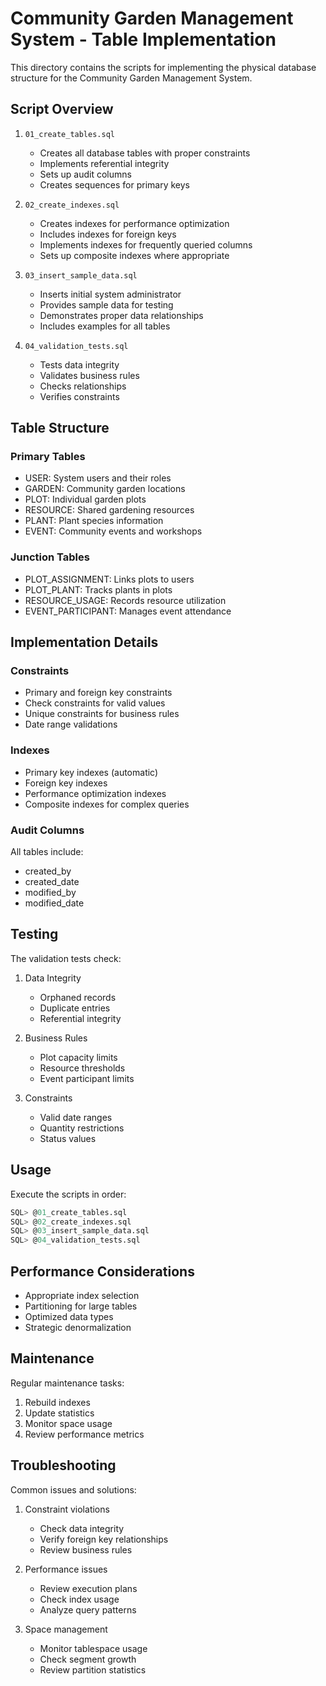 # Community Garden Management System - Table Implementation

This directory contains the scripts for implementing the physical database structure for the Community Garden Management System.

## Script Overview

1. `01_create_tables.sql`
   - Creates all database tables with proper constraints
   - Implements referential integrity
   - Sets up audit columns
   - Creates sequences for primary keys

2. `02_create_indexes.sql`
   - Creates indexes for performance optimization
   - Includes indexes for foreign keys
   - Implements indexes for frequently queried columns
   - Sets up composite indexes where appropriate

3. `03_insert_sample_data.sql`
   - Inserts initial system administrator
   - Provides sample data for testing
   - Demonstrates proper data relationships
   - Includes examples for all tables

4. `04_validation_tests.sql`
   - Tests data integrity
   - Validates business rules
   - Checks relationships
   - Verifies constraints

## Table Structure

### Primary Tables
- USER: System users and their roles
- GARDEN: Community garden locations
- PLOT: Individual garden plots
- RESOURCE: Shared gardening resources
- PLANT: Plant species information
- EVENT: Community events and workshops

### Junction Tables
- PLOT_ASSIGNMENT: Links plots to users
- PLOT_PLANT: Tracks plants in plots
- RESOURCE_USAGE: Records resource utilization
- EVENT_PARTICIPANT: Manages event attendance

## Implementation Details

### Constraints
- Primary and foreign key constraints
- Check constraints for valid values
- Unique constraints for business rules
- Date range validations

### Indexes
- Primary key indexes (automatic)
- Foreign key indexes
- Performance optimization indexes
- Composite indexes for complex queries

### Audit Columns
All tables include:
- created_by
- created_date
- modified_by
- modified_date

## Testing

The validation tests check:
1. Data Integrity
   - Orphaned records
   - Duplicate entries
   - Referential integrity

2. Business Rules
   - Plot capacity limits
   - Resource thresholds
   - Event participant limits

3. Constraints
   - Valid date ranges
   - Quantity restrictions
   - Status values

## Usage

Execute the scripts in order:
```sql
SQL> @01_create_tables.sql
SQL> @02_create_indexes.sql
SQL> @03_insert_sample_data.sql
SQL> @04_validation_tests.sql
```

## Performance Considerations

- Appropriate index selection
- Partitioning for large tables
- Optimized data types
- Strategic denormalization

## Maintenance

Regular maintenance tasks:
1. Rebuild indexes
2. Update statistics
3. Monitor space usage
4. Review performance metrics

## Troubleshooting

Common issues and solutions:
1. Constraint violations
   - Check data integrity
   - Verify foreign key relationships
   - Review business rules

2. Performance issues
   - Review execution plans
   - Check index usage
   - Analyze query patterns

3. Space management
   - Monitor tablespace usage
   - Check segment growth
   - Review partition statistics 
